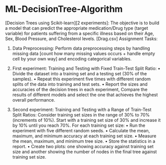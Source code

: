 # ML-DecisionTree-Algorithm
[Decision Trees using Scikit-learn][2 experiments]:
The objective is to build a model that can predict the appropriate medication/Drug type
(target variable) for patients suffering from a specific illness based on their Age, Sex, Blood
Pressure, and Cholesterol levels. [Drag.csv]
Assignment Tasks:
1. Data Preprocessing: Perform data preprocessing steps by handling missing data [count how
many missing values occurs + handle empty cell by your own way] and encoding categorical
variables.
2. First experiment: Training and Testing with Fixed Train-Test Split Ratio:
• Divide the dataset into a training set and a testing set (30% of the samples).
• Repeat this experiment five times with different random splits of the data into training
and test sets.
• Report the sizes and accuracies of the decision trees in each experiment, Compare the
results of different models and select the one that achieves the highest overall
performance.

3. Second experiment: Training and Testing with a Range of Train-Test Split Ratios:
Consider training set sizes in the range of 30% to 70% (increments of 10%). Start with a
training set size of 30% and increase it by 10% until you reach 70%.
For each training set size:
• Run the experiment with five different random seeds.
• Calculate the mean, maximum, and minimum accuracy at each training set size.
• Measure the mean, maximum, and minimum tree size.
• Store the statistics in a report.
• Create two plots: one showing accuracy against training set size and another showing
the number of nodes in the final tree against training set size.
